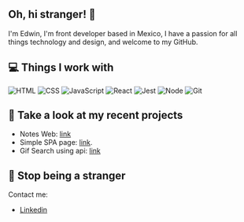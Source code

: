## Oh, hi stranger! 👋

I'm Edwin, I'm front developer based in Mexico, I have a passion for all things technology and design, and welcome to my GitHub.

## 💻 Things I work with

![HTML](https://img.shields.io/badge/HTML-f06529?style=flat&logo=html5&logoColor=white)
![CSS](https://img.shields.io/badge/CSS-2965f1?style=flat&logo=css3&logoColor=white)
![JavaScript](https://img.shields.io/badge/JavaScript-f0db4f?style=flat&logo=JavaScript&logoColor=black)
![React](https://img.shields.io/badge/React-45b8d8?style=flat&logo=react&logoColor=white)
![Jest](https://img.shields.io/badge/Jest-C63D14?style=flat&logo=Jest&logoColor=white)
![Node](https://img.shields.io/badge/Node-66cc33?style=flat&logo=node.js&logoColor=white)
![Git](https://img.shields.io/badge/Git-F1502F?style=flat&logo=Git&logoColor=white)
![]()

## 👀 Take a look at my recent projects

- Notes Web: [link](https://edwyncs.github.io/journal/)
- Simple SPA page: [link](https://edwyncs.github.io/heroes-spa/).
- Gif Search using api: [link](https://edwyncs.github.io/react-gif-expert/)

## 💬 Stop being a stranger

Contact me:

- [Linkedin](https://www.linkedin.com/in/ecruzs/)

<!--
**edwyncs/edwyncs** is a ✨ _special_ ✨ repository because its `README.md` (this file) appears on your GitHub profile.

Here are some ideas to get you started:

- 🔭 I’m currently working on ...
- 🌱 I’m currently learning ...
- 👯 I’m looking to collaborate on ...
- 🤔 I’m looking for help with ...
- 💬 Ask me about ...
- 📫 How to reach me: ...
- 😄 Pronouns: ...
- ⚡ Fun fact: ...
-->
